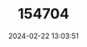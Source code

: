 ---
title: "154704"
category: "Johnius laevis"
draft: false
date: 2024-02-22 13:03:51
languages:
  English: ["Smooth Croaker"]
---